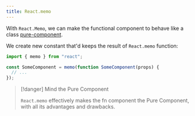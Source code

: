 ```yaml
---
title: React.memo
---
```


With `React.Memo`, we can make the functional component to behave like a class [pure-component](/knowledge/react/pure-component.md).

We create new constant that'd keeps the result of `React.memo` function:

```jsx
import { memo } from "react";

const SomeComponent = memo(function SomeComponent(props) {
  // ...
});
```

> [!danger] Mind the Pure Component
>
> `React.memo` effectively makes the fn component the Pure Component, with all its advantages and drawbacks.
